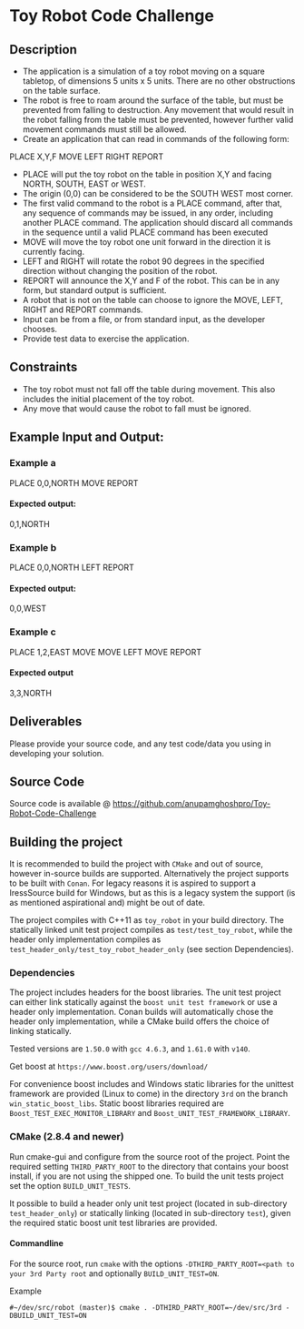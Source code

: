 # Toy Robot Code Challenge

## Description

* The application is a simulation of a toy robot moving on a square tabletop, of dimensions 5 units x 5 units. There are no other obstructions on the table surface.
* The robot is free to roam around the surface of the table, but must be prevented from falling to destruction. Any movement that would result in the robot falling from the table must be prevented, however further valid movement commands must still be allowed.
* Create an application that can read in commands of the following form:

PLACE X,Y,F
MOVE
LEFT
RIGHT
REPORT

* PLACE will put the toy robot on the table in position X,Y and facing NORTH, SOUTH, EAST or WEST.
* The origin (0,0) can be considered to be the SOUTH WEST most corner.
* The first valid command to the robot is a PLACE command, after that, any sequence of commands may be issued, in any order, including another PLACE command. The application should discard all commands in the sequence until a valid PLACE command has been executed
* MOVE will move the toy robot one unit forward in the direction it is currently facing.
* LEFT and RIGHT will rotate the robot 90 degrees in the specified direction without changing the position of the robot.
* REPORT will announce the X,Y and F of the robot. This can be in any form, but standard output is sufficient.
* A robot that is not on the table can choose to ignore the MOVE, LEFT, RIGHT and REPORT commands.
* Input can be from a file, or from standard input, as the developer chooses.
* Provide test data to exercise the application.

## Constraints

* The toy robot must not fall off the table during movement. This also includes the initial placement of the toy robot.
* Any move that would cause the robot to fall must be ignored.

## Example Input and Output:

### Example a

PLACE 0,0,NORTH
MOVE
REPORT

#### Expected output:

0,1,NORTH

### Example b

PLACE 0,0,NORTH
LEFT
REPORT

#### Expected output:

0,0,WEST

### Example c

PLACE 1,2,EAST
MOVE
MOVE
LEFT
MOVE
REPORT

#### Expected output

3,3,NORTH

## Deliverables

Please provide your source code, and any test code/data you using in developing your solution.


## Source Code

Source code is available @ https://github.com/anupamghoshpro/Toy-Robot-Code-Challenge

## Building the project

It is recommended to build the project with `CMake` and out of source, however in-source builds are supported.
Alternatively the project supports to be built with `Conan`.
For legacy reasons it is aspired to support a IressSource build for Windows, but as this is a legacy system the support (is as mentioned aspirational and) might be out of date.

The project compiles with C++11 as `toy_robot` in your build directory. The statically linked unit test project compiles as `test/test_toy_robot`, while the header only implementation compiles as `test_header_only/test_toy_robot_header_only` (see section Dependencies).

### Dependencies

The project includes headers for the boost libraries. The unit test project can either link statically against the `boost unit test framework` or use a header only implementation. Conan builds will automatically chose the header only implementation, while a CMake build offers the choice of linking statically.

Tested versions are `1.50.0` with `gcc 4.6.3`, and `1.61.0` with `v140`.

Get boost at `https://www.boost.org/users/download/`

For convenience boost includes and Windows static libraries for the unittest framework are provided (Linux to come) in the directory `3rd` on the branch `win_static_boost_libs`.
Static boost libraries required are `Boost_TEST_EXEC_MONITOR_LIBRARY` and `Boost_UNIT_TEST_FRAMEWORK_LIBRARY`.

### CMake (2.8.4 and newer)

Run cmake-gui and configure from the source root of the project. Point the required setting `THIRD_PARTY_ROOT` to the directory that contains your boost install, if you are not using the shipped one. To build the unit tests project set the option `BUILD_UNIT_TESTS`.

It possible to build a header only unit test project (located in sub-directory `test_header_only`) or statically linking (located in sub-directory `test`), given the required static boost unit test libraries are provided.

#### Commandline

For the source root, run `cmake` with the options `-DTHIRD_PARTY_ROOT=<path to your 3rd Party root` and optionally `BUILD_UNIT_TEST=ON`.

Example
```
#~/dev/src/robot (master)$ cmake . -DTHIRD_PARTY_ROOT=~/dev/src/3rd -DBUILD_UNIT_TEST=ON
```
